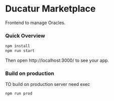 # Ducatur Marketplace

Frontend to manage Oracles.

### Quick Overview

```javascript
npm install
npm run start
```

Then open http://localhost:3000/ to see your app.

### Build on production

TO build on production server need exec

```javascript
npm run prod
```
